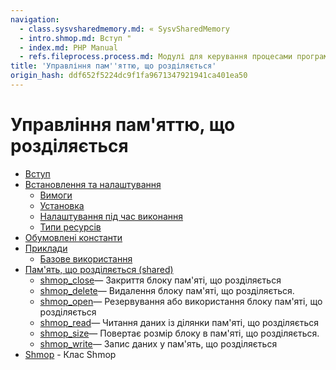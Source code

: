 ```yaml
---
navigation:
  - class.sysvsharedmemory.md: « SysvSharedMemory
  - intro.shmop.md: Вступ "
  - index.md: PHP Manual
  - refs.fileprocess.process.md: Модулі для керування процесами програм
title: 'Управління пам''яттю, що розділяється'
origin_hash: ddf652f5224dc9f1fa9671347921941ca401ea50
---
```

# Управління пам'яттю, що розділяється

-   [Вступ](intro.shmop.md)
-   [Встановлення та налаштування](shmop.setup.md)
    -   [Вимоги](shmop.requirements.md)
    -   [Установка](shmop.installation.md)
    -   [Налаштування під час виконання](shmop.configuration.md)
    -   [Типи ресурсів](shmop.resources.md)
-   [Обумовлені константи](shmop.constants.md)
-   [Приклади](shmop.examples.md)
    -   [Базове використання](shmop.examples-basic.md)
-   [Пам'ять, що розділяється (shared)](ref.shmop.md)
    -   [shmop\_close](function.shmop-close.md)— Закриття блоку пам'яті, що розділяється
    -   [shmop\_delete](function.shmop-delete.md)— Видалення блоку пам'яті, що розділяється.
    -   [shmop\_open](function.shmop-open.md)— Резервування або використання блоку пам'яті, що розділяється
    -   [shmop\_read](function.shmop-read.md)— Читання даних із ділянки пам'яті, що розділяється
    -   [shmop\_size](function.shmop-size.md)— Повертає розмір блоку в пам'яті, що розділяється.
    -   [shmop\_write](function.shmop-write.md)— Запис даних у пам'ять, що розділяється
-   [Shmop](class.shmop.md) \- Клас Shmop
